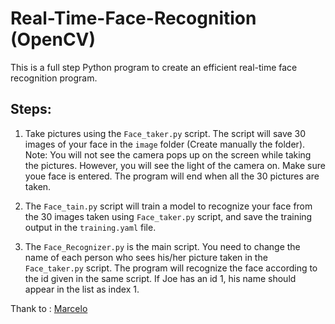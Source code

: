 # Real-Time-Face-Recognition (OpenCV)

This is a full step Python program to create an efficient real-time face recognition program.

## Steps:

1) Take pictures using the `Face_taker.py` script. The script will save 30 images of your face in the `image` folder (Create manually the folder).
Note: You will not see the camera pops up on the screen while taking the pictures. However, you will see the light of the camera on. Make sure youe face is entered. The program will end when all the 30 pictures are taken.

2) The `Face_tain.py` script will train a model to recognize your face from the 30 images taken using `Face_taker.py` script, and save the training output in the `training.yaml` file.

3) The `Face_Recognizer.py` is the main script. You need to change the name of each person who sees his/her picture taken in the `Face_taker.py` script. The program will recognize the face according to the id given in the same script. If Joe has an id 1, his name should appear in the list as index 1.

Thank to : <a href = 'https://www.hackster.io/mjrobot/real-time-face-recognition-an-end-to-end-project-a10826'>Marcelo</a>
